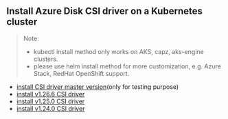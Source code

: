 ## Install Azure Disk CSI driver on a Kubernetes cluster
> Note: 
>  - kubectl install method only works on AKS, capz, aks-engine clusters.
>  - please use helm install method for more customization, e.g. Azure Stack, RedHat OpenShift support.
> 
 - [install CSI driver master version](./install-csi-driver-master.md)(only for testing purpose)
 - [install v1.26.6 CSI driver](./install-csi-driver-v1.26.6.md)
 - [install v1.25.0 CSI driver](./install-csi-driver-v1.25.0.md)
 - [install v1.24.0 CSI driver](./install-csi-driver-v1.24.0.md)
